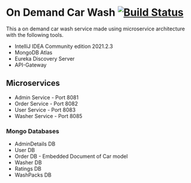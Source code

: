 # On Demand Car Wash [![Build Status](https://travis-ci.org/joemccann/dillinger.svg?branch=master)](https://travis-ci.org/joemccann/dillinger)

This a on demand car wash service made using microservice architecture
with the following tools.

- IntelliJ IDEA Community edition 2021.2.3
- MongoDB Atlas
- Eureka Discovery Server
- API-Gateway

## Microservices

- Admin Service - Port 8081
- Order Service - Port 8082
- User Service - Port 8083
- Washer Service - Port 8085


### Mongo Databases
- AdminDetails DB
- User DB
- Order DB - Embedded Document of Car model
- Washer DB
- Ratings DB
- WashPacks DB
